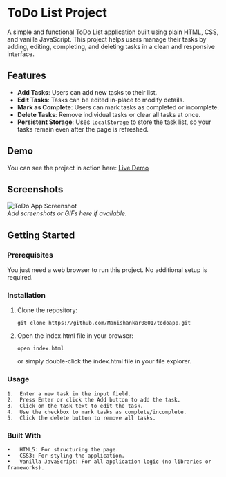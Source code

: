 # ToDo List Project

A simple and functional ToDo List application built using plain HTML, CSS, and vanilla JavaScript. This project helps users manage their tasks by adding, editing, completing, and deleting tasks in a clean and responsive interface.

## Features

- **Add Tasks**: Users can add new tasks to their list.
- **Edit Tasks**: Tasks can be edited in-place to modify details.
- **Mark as Complete**: Users can mark tasks as completed or incomplete.
- **Delete Tasks**: Remove individual tasks or clear all tasks at once.
- **Persistent Storage**: Uses `localStorage` to store the task list, so your tasks remain even after the page is refreshed.

## Demo

You can see the project in action here: [Live Demo](#)

## Screenshots

![ToDo App Screenshot](#)  
_Add screenshots or GIFs here if available._

## Getting Started

### Prerequisites

You just need a web browser to run this project. No additional setup is required.

### Installation

1. Clone the repository:
   ```
   git clone https://github.com/Manishankar0801/todoapp.git
   ```
2. Open the index.html file in your browser:
    ```
    open index.html
    ```
    or simply double-click the index.html file in your file explorer.

### Usage

	1.	Enter a new task in the input field.
	2.	Press Enter or click the Add button to add the task.
	3.	Click on the task text to edit the task.
	4.	Use the checkbox to mark tasks as complete/incomplete.
	5.	Click the delete button to remove all tasks.

### Built With

	•	HTML5: For structuring the page.
	•	CSS3: For styling the application.
	•	Vanilla JavaScript: For all application logic (no libraries or frameworks).